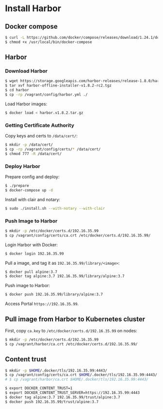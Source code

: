 # Install Harbor

## Docker compose

```sh
$ curl -L https://github.com/docker/compose/releases/download/1.24.1/docker-compose-`uname -s`-`uname -m` -o /usr/local/bin/docker-compose
$ chmod +x /usr/local/bin/docker-compose
```

## Harbor

### Download Harbor

```sh
$ wget https://storage.googleapis.com/harbor-releases/release-1.8.0/harbor-offline-installer-v1.8.2-rc2.tgz
$ tar xvf harbor-offline-installer-v1.8.2-rc2.tgz
$ cd harbor
$ cp -rp /vagrant/config/harbor.yml ./
```

Load Harbor images:

```sh
$ docker load < harbor.v1.8.2.tar.gz
```

### Getting Certificate Authority

Copy keys and certs to `/data/cert/`:

```sh
$ mkdir -p /data/cert/
$ cp -rp /vagrant/config/certs/* /data/cert/
$ chmod 777 -R /data/cert/
```

### Deploy Harbor

Prepare config and deploy:
```sh
$ ./prepare
$ docker-compose up -d
```

Install with clair and notary:

```sh
$ sudo ./install.sh --with-notary --with-clair
```

### Push Image to Harbor

```sh
$ mkdir -p /etc/docker/certs.d/192.16.35.99
$ cp /vagrant/config/certs/ca.crt /etc/docker/certs.d/192.16.35.99/
```

Login Harbor with Docker:

```sh
$ docker login 192.16.35.99
```

Pull a image, and tag it as `192.16.35.99/library/<image>`:

```sh
$ docker pull alpine:3.7
$ docker tag alpine:3.7 192.16.35.99/library/alpine:3.7
```

Push image to Harbor:

```sh
$ docker push 192.16.35.99/library/alpine:3.7
```

Access Portal `https://192.16.35.99`.

## Pull image from Harbor to Kubernetes cluster

First, copy `ca.key` to `/etc/docker/certs.d/192.16.35.99` on nodes:

```sh
$ mkdir -p /etc/docker/certs.d/192.16.35.99
$ cp /vagrant/harbor/ca.crt /etc/docker/certs.d/192.16.35.99/
```

## Content trust

```sh
$ mkdir -p $HOME/.docker/tls/192.16.35.99:4443/
$ cp /vagrant/config/certs/ca.crt $HOME/.docker/tls/192.16.35.99:4443/
# $ cp /vagrant/harbor/ca.crt $HOME/.docker/tls/192.16.35.99:4443/

$ export DOCKER_CONTENT_TRUST=1
$ export DOCKER_CONTENT_TRUST_SERVER=https://192.16.35.99:4443
$ docker tag alpine:3.7 192.16.35.99/trust/alpine:3.7
$ docker push 192.16.35.99/trust/alpine:3.7
```
